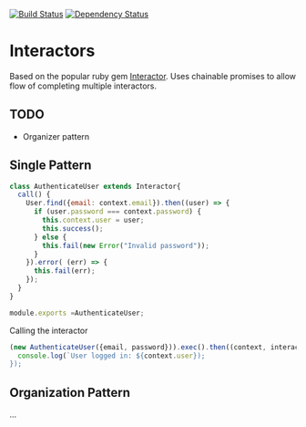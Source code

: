 [![Build Status](https://travis-ci.org/interlock/promise-interactor.svg?branch=master)](https://travis-ci.org/interlock/promise-interactor)
[![Dependency Status](https://david-dm.org/interlock/promise-interactor.svg)](https://david-dm.org/interlock/promise-interactor.svg)

# Interactors

Based on the popular ruby gem [Interactor](https://github.com/collectiveidea/interactor). Uses chainable promises to allow
flow of completing multiple interactors.


## TODO

- Organizer pattern

## Single Pattern

```js
class AuthenticateUser extends Interactor{
  call() {
    User.find({email: context.email}).then((user) => {
      if (user.password === context.password) {
        this.context.user = user;
        this.success();
      } else {
        this.fail(new Error("Invalid password"));
      }
    }).error( (err) => {
      this.fail(err);
    });
  }
}

module.exports =AuthenticateUser;
```

Calling the interactor

```js
(new AuthenticateUser({email, password})).exec().then((context, interactor) {
  console.log(`User logged in: ${context.user});
});

```

## Organization Pattern

...
